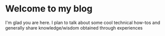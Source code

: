 # Welcome to my blog

I'm glad you are here. I plan to talk about some cool technical how-tos and generally share knowledge/wisdom obtained through experiences
